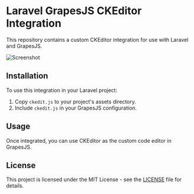 # Laravel GrapesJS CKEditor Integration

This repository contains a custom CKEditor integration for use with Laravel and GrapesJS.

![Screenshot](https://github.com/shahabarvin/grapesjs-ckeditor/assets/13568690/0b580cc5-bcab-4126-ab26-722903ba299a)

## Installation

To use this integration in your Laravel project:

1. Copy `ckedit.js` to your project's assets directory.
2. Include `ckedit.js` in your GrapesJS configuration.

## Usage

Once integrated, you can use CKEditor as the custom code editor in GrapesJS.

## License

This project is licensed under the MIT License - see the [LICENSE](LICENSE) file for details.
